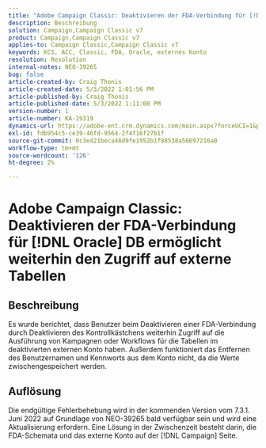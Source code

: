 ```yaml
---
title: "Adobe Campaign Classic: Deaktivieren der FDA-Verbindung für [!DNL Oracle] Die DB ermöglicht weiterhin den Zugriff auf externe Tabellen."
description: Beschreibung
solution: Campaign,Campaign Classic v7
product: Campaign,Campaign Classic v7
applies-to: Campaign Classic,Campaign Classic v7
keywords: KCS, ACC, Classic, FDA, Oracle, externes Konto
resolution: Resolution
internal-notes: NEO-39265
bug: false
article-created-by: Craig Thonis
article-created-date: 5/3/2022 1:01:56 PM
article-published-by: Craig Thonis
article-published-date: 5/3/2022 1:11:08 PM
version-number: 1
article-number: KA-19319
dynamics-url: https://adobe-ent.crm.dynamics.com/main.aspx?forceUCI=1&pagetype=entityrecord&etn=knowledgearticle&id=a9031e2f-e1ca-ec11-a7b5-6045bd00d995
exl-id: fdb954c5-ce39-46fd-9564-2f4f16f27b1f
source-git-commit: 0c3e421beca46d9fe1952b1f98538a50697216a0
workflow-type: tm+mt
source-wordcount: '126'
ht-degree: 2%

---
```


# Adobe Campaign Classic: Deaktivieren der FDA-Verbindung für [!DNL Oracle] DB ermöglicht weiterhin den Zugriff auf externe Tabellen

## Beschreibung


Es wurde berichtet, dass Benutzer beim Deaktivieren einer FDA-Verbindung durch Deaktivieren des Kontrollkästchens weiterhin Zugriff auf die Ausführung von Kampagnen oder Workflows für die Tabellen im deaktivierten externen Konto haben. Außerdem funktioniert das Entfernen des Benutzernamen und Kennworts aus dem Konto nicht, da die Werte zwischengespeichert werden.






## Auflösung


Die endgültige Fehlerbehebung wird in der kommenden Version vom 7.3.1. Juni 2022 auf Grundlage von NEO-39265 bald verfügbar sein und wird eine Aktualisierung erfordern. Eine Lösung in der Zwischenzeit besteht darin, die FDA-Schemata und das externe Konto auf der [!DNL Campaign] Seite.
